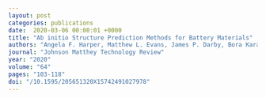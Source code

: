 ```yaml
---
layout: post
categories: publications
date:  2020-03-06 00:00:01 +0000
title: "Ab initio Structure Prediction Methods for Battery Materials"
authors: "Angela F. Harper, Matthew L. Evans, James P. Darby, Bora Karasulu, Can P. Koçer, Joseph Nelson, Andrew J. Morris"
journal: "Johnson Matthey Technology Review"
year: "2020"
volume: "64"
pages: "103-118"
doi: "/10.1595/205651320X15742491027978"
---
```

